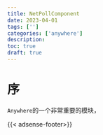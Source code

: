 ```yaml
---
title: NetPollComponent
date: 2023-04-01
tags: ['']
categories: ['anywhere']
description: 
toc: true
draft: true
---
```




# 序

`Anywhere`的一个非常重要的模块，






{{< adsense-footer>}}
